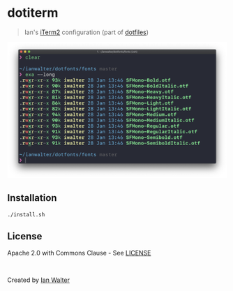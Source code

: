 # dotiterm
> Ian's [iTerm2][itermUrl] configuration (part of [dotfiles][dotfilesUrl])

<img alt="iTerm2 Screenshot" src="screenshot.png">

## Installation

```console
./install.sh
```

## License

Apache 2.0 with Commons Clause - See [LICENSE][licenseUrl]

&nbsp;

Created by [Ian Walter](https://iankwalter.com)

[itermUrl]: http://www.iterm2.com
[dotfilesUrl]: https://github.com/ianwalter/dotfiles
[licenseUrl]: https://github.com/ianwalter/dotiterm/blob/master/LICENSE
